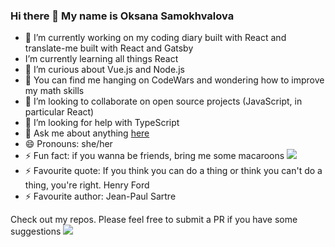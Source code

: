 ### Hi there 👋 My name is Oksana Samokhvalova


- 🔭 I’m currently working on my coding diary built with React and translate-me built with React and Gatsby 
- I’m currently learning all things React
- 🌱 I’m curious about Vue.js and Node.js
- 🌱 You can find me hanging on CodeWars and wondering how to improve my math skills
- 👯 I’m looking to collaborate on open source projects (JavaScript, in particular React)
- 🤔 I’m looking for help with TypeScript
- 💬 Ask me about anything <a href="https://twitter.com/oksanadev">here</a>
- 😄 Pronouns: she/her
- ⚡ Fun fact: if you wanna be friends, bring me some macaroons <img src="https://img.icons8.com/ios/50/000000/macaron.png"/>
- ⚡ Favourite quote: If you think you can do a thing or think you can't do a thing, you're right. Henry Ford
- ⚡ Favourite author: Jean-Paul Sartre

Check out my repos. Please feel free to submit a PR if you have some suggestions <img src="https://img.icons8.com/clouds/100/000000/laptop.png"/>